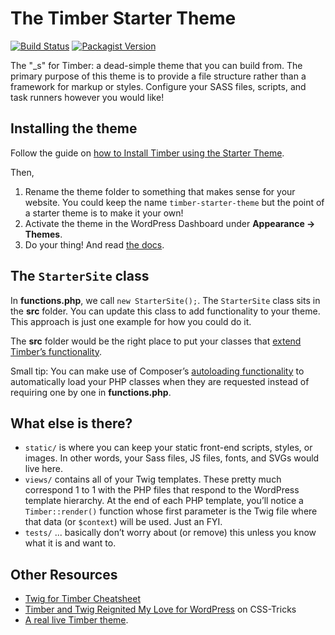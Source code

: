 # The Timber Starter Theme

[![Build Status](https://travis-ci.com/timber/starter-theme.svg?branch=master)](https://travis-ci.com/github/timber/starter-theme)
[![Packagist Version](https://img.shields.io/packagist/v/upstatement/timber-starter-theme?include_prereleases)](https://packagist.org/packages/upstatement/timber-starter-theme)

The "_s" for Timber: a dead-simple theme that you can build from. The primary purpose of this theme is to provide a file structure rather than a framework for markup or styles. Configure your SASS files, scripts, and task runners however you would like!

## Installing the theme

Follow the guide on [how to Install Timber using the Starter Theme](https://timber.github.io/docs/v2/installation/installation/#use-the-starter-theme).

Then,

1. Rename the theme folder to something that makes sense for your website. You could keep the name `timber-starter-theme` but the point of a starter theme is to make it your own!
2. Activate the theme in the WordPress Dashboard under **Appearance → Themes**.
3. Do your thing! And read [the docs](https://timber.github.io/docs/).

## The `StarterSite` class

In **functions.php**, we call `new StarterSite();`. The `StarterSite` class sits in the **src** folder. You can update this class to add functionality to your theme. This approach is just one example for how you could do it.

The **src** folder would be the right place to put your classes that [extend Timber’s functionality](https://timber.github.io/docs/v2/guides/extending-timber/).

Small tip: You can make use of Composer’s [autoloading functionality](https://getcomposer.org/doc/04-schema.md#psr-4) to automatically load your PHP classes when they are requested instead of requiring one by one in **functions.php**.

## What else is there?

- `static/` is where you can keep your static front-end scripts, styles, or images. In other words, your Sass files, JS files, fonts, and SVGs would live here.
- `views/` contains all of your Twig templates. These pretty much correspond 1 to 1 with the PHP files that respond to the WordPress template hierarchy. At the end of each PHP template, you’ll notice a `Timber::render()` function whose first parameter is the Twig file where that data (or `$context`) will be used. Just an FYI.
- `tests/` ... basically don’t worry about (or remove) this unless you know what it is and want to.

## Other Resources

* [Twig for Timber Cheatsheet](https://notlaura.com/the-twig-for-timber-cheatsheet/)
* [Timber and Twig Reignited My Love for WordPress](https://css-tricks.com/timber-and-twig-reignited-my-love-for-wordpress/) on CSS-Tricks
* [A real live Timber theme](https://github.com/laras126/yuling-theme).